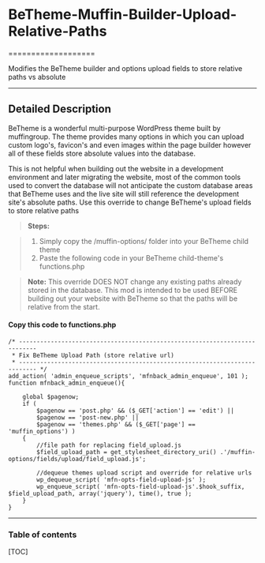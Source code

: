 # BeTheme-Muffin-Builder-Upload-Relative-Paths
===================

Modifies the BeTheme builder and options upload fields to store relative paths vs absolute

----------


Detailed Description
-------------

BeTheme is a wonderful multi-purpose WordPress theme built by muffingroup.  The theme provides many options in which you can upload custom logo's, favicon's and even images within the page builder however all of these fields store absolute values into the database.

This is not helpful when building out the website in a development environment and later migrating the website, most of the common tools used to convert the database will not anticipate the custom database areas that BeTheme uses and the live site will still reference the development site's absolute paths.  Use this override to change BeTheme's upload fields to store relative paths

> **Steps:**

> 1. Simply copy the /muffin-options/ folder into your BeTheme child theme
> 2. Paste the following code in your BeTheme child-theme's functions.php

> **Note:** This override DOES NOT change any existing paths already stored in the database.  This mod is intended to be used BEFORE building out your website with BeTheme so that the paths will be relative from the start.

#### <i class="icon-file"></i> Copy this code to functions.php

```
/* ---------------------------------------------------------------------------
 * Fix BeTheme Upload Path (store relative url)
 * --------------------------------------------------------------------------- */
add_action( 'admin_enqueue_scripts', 'mfnback_admin_enqueue', 101 );
function mfnback_admin_enqueue(){

    global $pagenow;
    if (
        $pagenow == 'post.php' && ($_GET['action'] == 'edit') ||
        $pagenow == 'post-new.php' ||
        $pagenow == 'themes.php' && ($_GET['page'] == 'muffin_options') )
    {
        //file path for replacing field_upload.js
        $field_upload_path = get_stylesheet_directory_uri() .'/muffin-options/fields/upload/field_upload.js';

        //dequeue themes upload script and override for relative urls
        wp_dequeue_script( 'mfn-opts-field-upload-js' );
	    wp_enqueue_script( 'mfn-opts-field-upload-js'.$hook_suffix, $field_upload_path, array('jquery'), time(), true );
    }
}
```

----------

### Table of contents

[TOC]

